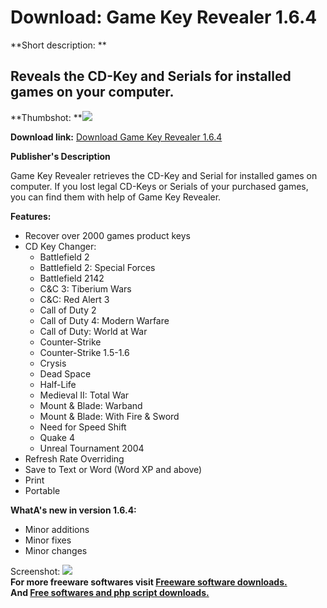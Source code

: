 # Download: Game Key Revealer 1.6.4

**Short description: **

## Reveals the CD-Key and Serials for installed games on your computer.

  
**Thumbshot: **![](http://www.freewarefiles.com/screenshot/gamekeyrevealer_md.jpg)   
  
**Download link:** [Download Game Key Revealer 1.6.4](http://freesoftwares.boysofts.com/Game-Key-Revealer_program_41569.html)  
  

**Publisher's Description**  
  

Game Key Revealer retrieves the CD-Key and Serial for installed games on
computer. If you lost legal CD-Keys or Serials of your purchased games, you
can find them with help of Game Key Revealer.

**Features:**

  * Recover over 2000 games product keys 
  * CD Key Changer: 
    * Battlefield 2 
    * Battlefield 2: Special Forces 
    * Battlefield 2142 
    * C&C 3: Tiberium Wars 
    * C&C: Red Alert 3 
    * Call of Duty 2 
    * Call of Duty 4: Modern Warfare 
    * Call of Duty: World at War 
    * Counter-Strike 
    * Counter-Strike 1.5-1.6 
    * Crysis 
    * Dead Space 
    * Half-Life 
    * Medieval II: Total War 
    * Mount & Blade: Warband 
    * Mount & Blade: With Fire & Sword 
    * Need for Speed Shift 
    * Quake 4 
    * Unreal Tournament 2004 
  * Refresh Rate Overriding 
  * Save to Text or Word (Word XP and above) 
  * Print 
  * Portable 

**WhatA's new in version 1.6.4:**

  * Minor additions 
  * Minor fixes 
  * Minor changes 

  
  
Screenshot: ![](http://www.freewarefiles.com/screenshot/gamekeyrevealer.jpg)  
**For more freeware softwares visit [Freeware software downloads.](http://freesoftwares.boysofts.com/)**   
**And [Free softwares and php script downloads.](http://www.boysofts.com/)**

